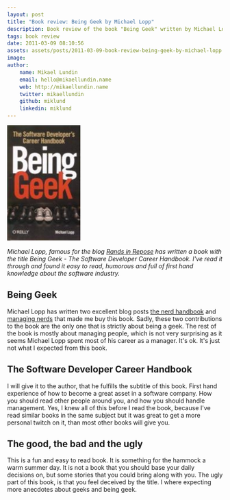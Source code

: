 ```yaml
---
layout: post
title: "Book review: Being Geek by Michael Lopp"
description: Book review of the book "Being Geek" written by Michael Lopp.
tags: book review
date: 2011-03-09 08:10:56
assets: assets/posts/2011-03-09-book-review-being-geek-by-michael-lopp
image: 
author:
    name: Mikael Lundin
    email: hello@mikaellundin.name
    web: http://mikaellundin.name
    twitter: mikaellundin
    github: miklund
    linkedin: miklund
---
```


![Being Geek by Michael Lopp](/assets/posts/2011-03-09-book-review-being-geek-by-michael-lopp/beinggeek.jpg)

_Michael Lopp, famous for the blog [Rands in Repose](http://randsinrepose.com/) has written a book with the title Being Geek - The Software Developer Career Handbook. I've read it through and found it easy to read, humorous and full of first hand knowledge about the software industry._

## Being Geek

Michael Lopp has written two excellent blog posts [the nerd handbook](http://randsinrepose.com/archives/2007/11/11/the_nerd_handbook.html) and [managing nerds](http://www.randsinrepose.com/archives/2011/01/17/managing_nerds.html) that made me buy this book. Sadly, these two contributions to the book are the only one that is strictly about being a geek. The rest of the book is mostly about managing people, which is not very surprising as it seems Michael Lopp spent most of his career as a manager.  It's ok. It's just not what I expected from this book.

## The Software Developer Career Handbook

I will give it to the author, that he fulfills the subtitle of this book. First hand experience of how to become a great asset in a software company. How you should read other people around you, and how you should handle management. Yes, I knew all of this before I read the book, because I've read similar books in the same subject but it was great to get a more personal twitch on it, than most other books will give you.

## The good, the bad and the ugly

This is a fun and easy to read book. It is something for the hammock a warm summer day. It is not a book that you should base your daily decisions on, but some stories that you could bring along with you.  The ugly part of this book, is that you feel deceived by the title. I where expecting more anecdotes about geeks and being geek.
